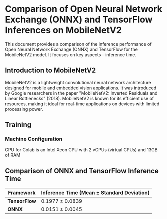 # Comparison of Open Neural Network Exchange (ONNX) and TensorFlow Inferences on MobileNetV2

This document provides a comparison of the inference performance of Open Neural Network Exchange (ONNX) and TensorFlow for the MobileNetV2 model. It focuses on key aspects - inference time.

## Introduction to MobileNetV2

MobileNetV2 is a lightweight convolutional neural network architecture designed for mobile and embedded vision applications. It was introduced by Google researchers in the paper "MobileNetV2: Inverted Residuals and Linear Bottlenecks" (2018). MobileNetV2 is known for its efficient use of resources, making it ideal for real-time applications on devices with limited processing power.

## Training
### Machine Configuration
CPU for Colab is an Intel Xeon CPU with 2 vCPUs (virtual CPUs) and 13GB of RAM
## Comparison of ONNX and TensorFlow Inference Time
| Framework  | Inference Time (Mean ± Standard Deviation) |
|------------|---------------------------------------------|
| **TensorFlow** | 0.1977 ± 0.0839                            |
| **ONNX**       | 0.0151 ± 0.0045                            |
